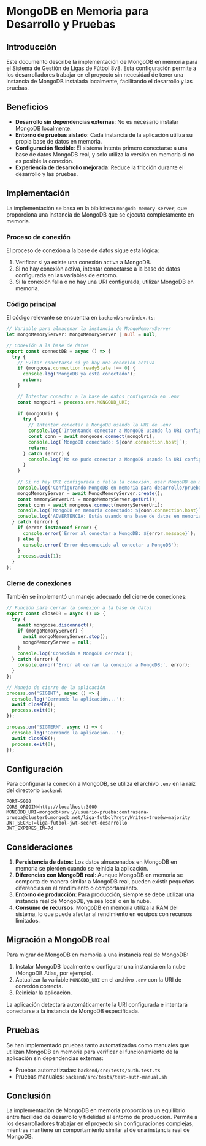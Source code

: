 # MongoDB en Memoria para Desarrollo y Pruebas

## Introducción

Este documento describe la implementación de MongoDB en memoria para el Sistema de Gestión de Ligas de Fútbol 8v8. Esta configuración permite a los desarrolladores trabajar en el proyecto sin necesidad de tener una instancia de MongoDB instalada localmente, facilitando el desarrollo y las pruebas.

## Beneficios

- **Desarrollo sin dependencias externas**: No es necesario instalar MongoDB localmente.
- **Entorno de pruebas aislado**: Cada instancia de la aplicación utiliza su propia base de datos en memoria.
- **Configuración flexible**: El sistema intenta primero conectarse a una base de datos MongoDB real, y solo utiliza la versión en memoria si no es posible la conexión.
- **Experiencia de desarrollo mejorada**: Reduce la fricción durante el desarrollo y las pruebas.

## Implementación

La implementación se basa en la biblioteca `mongodb-memory-server`, que proporciona una instancia de MongoDB que se ejecuta completamente en memoria.

### Proceso de conexión

El proceso de conexión a la base de datos sigue esta lógica:

1. Verificar si ya existe una conexión activa a MongoDB.
2. Si no hay conexión activa, intentar conectarse a la base de datos configurada en las variables de entorno.
3. Si la conexión falla o no hay una URI configurada, utilizar MongoDB en memoria.

### Código principal

El código relevante se encuentra en `backend/src/index.ts`:

```typescript
// Variable para almacenar la instancia de MongoMemoryServer
let mongoMemoryServer: MongoMemoryServer | null = null;

// Conexión a la base de datos
export const connectDB = async () => {
  try {
    // Evitar conectarse si ya hay una conexión activa
    if (mongoose.connection.readyState !== 0) {
      console.log('MongoDB ya está conectado');
      return;
    }

    // Intentar conectar a la base de datos configurada en .env
    const mongoUri = process.env.MONGODB_URI;
    
    if (mongoUri) {
      try {
        // Intentar conectar a MongoDB usando la URI de .env
        console.log('Intentando conectar a MongoDB usando la URI configurada...');
        const conn = await mongoose.connect(mongoUri);
        console.log(`MongoDB conectado: ${conn.connection.host}`);
        return;
      } catch (error) {
        console.log('No se pudo conectar a MongoDB usando la URI configurada, usando base de datos en memoria...');
      }
    }
    
    // Si no hay URI configurada o falla la conexión, usar MongoDB en memoria
    console.log('Configurando MongoDB en memoria para desarrollo/pruebas...');
    mongoMemoryServer = await MongoMemoryServer.create();
    const memoryServerUri = mongoMemoryServer.getUri();
    const conn = await mongoose.connect(memoryServerUri);
    console.log(`MongoDB en memoria conectado: ${conn.connection.host}`);
    console.log('ADVERTENCIA: Estás usando una base de datos en memoria. Los datos se perderán al reiniciar la aplicación.');
  } catch (error) {
    if (error instanceof Error) {
      console.error(`Error al conectar a MongoDB: ${error.message}`);
    } else {
      console.error('Error desconocido al conectar a MongoDB');
    }
    process.exit(1);
  }
};
```

### Cierre de conexiones

También se implementó un manejo adecuado del cierre de conexiones:

```typescript
// Función para cerrar la conexión a la base de datos
export const closeDB = async () => {
  try {
    await mongoose.disconnect();
    if (mongoMemoryServer) {
      await mongoMemoryServer.stop();
      mongoMemoryServer = null;
    }
    console.log('Conexión a MongoDB cerrada');
  } catch (error) {
    console.error('Error al cerrar la conexión a MongoDB:', error);
  }
};

// Manejo de cierre de la aplicación
process.on('SIGINT', async () => {
  console.log('Cerrando la aplicación...');
  await closeDB();
  process.exit(0);
});

process.on('SIGTERM', async () => {
  console.log('Cerrando la aplicación...');
  await closeDB();
  process.exit(0);
});
```

## Configuración

Para configurar la conexión a MongoDB, se utiliza el archivo `.env` en la raíz del directorio `backend`:

```
PORT=5000
CORS_ORIGIN=http://localhost:3000
MONGODB_URI=mongodb+srv://usuario-prueba:contrasena-prueba@cluster0.mongodb.net/liga-futbol?retryWrites=true&w=majority
JWT_SECRET=liga-futbol-jwt-secret-desarrollo
JWT_EXPIRES_IN=7d
```

## Consideraciones

1. **Persistencia de datos**: Los datos almacenados en MongoDB en memoria se pierden cuando se reinicia la aplicación.
2. **Diferencias con MongoDB real**: Aunque MongoDB en memoria se comporta de manera similar a MongoDB real, pueden existir pequeñas diferencias en el rendimiento o comportamiento.
3. **Entorno de producción**: Para producción, siempre se debe utilizar una instancia real de MongoDB, ya sea local o en la nube.
4. **Consumo de recursos**: MongoDB en memoria utiliza la RAM del sistema, lo que puede afectar al rendimiento en equipos con recursos limitados.

## Migración a MongoDB real

Para migrar de MongoDB en memoria a una instancia real de MongoDB:

1. Instalar MongoDB localmente o configurar una instancia en la nube (MongoDB Atlas, por ejemplo).
2. Actualizar la variable `MONGODB_URI` en el archivo `.env` con la URI de conexión correcta.
3. Reiniciar la aplicación.

La aplicación detectará automáticamente la URI configurada e intentará conectarse a la instancia de MongoDB especificada.

## Pruebas

Se han implementado pruebas tanto automatizadas como manuales que utilizan MongoDB en memoria para verificar el funcionamiento de la aplicación sin dependencias externas:

- Pruebas automatizadas: `backend/src/tests/auth.test.ts`
- Pruebas manuales: `backend/src/tests/test-auth-manual.sh`

## Conclusión

La implementación de MongoDB en memoria proporciona un equilibrio entre facilidad de desarrollo y fidelidad al entorno de producción. Permite a los desarrolladores trabajar en el proyecto sin configuraciones complejas, mientras mantiene un comportamiento similar al de una instancia real de MongoDB. 
